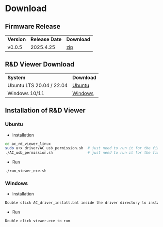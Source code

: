 # Download

## Firmware Release 

<table class="docutils align-default" style="width: 100%;">
    <tbody>
        <tr class="centered-table-text">
            <td style="font-weight: bold;">Version</td>
            <td style="font-weight: bold;">Release Date</td>
            <td style="font-weight: bold;">Download</td>
        </tr>
        <tr class="centered-table-text">
            <td>v0.0.5</td>
            <td>2025.4.25</td>
            <td>
                <a href="https://cdn.robosense.cn/AC_wiki/sw_ssd261q_ota_0.0.5.zip">
                    zip
                </a>
            </td>
        </tr>
    </tbody>
</table>

## R&D Viewer Download

<table class="docutils align-default" style="width: 100%;">
    <tbody>
        <tr class="centered-table-text">
            <td style="font-weight: bold;">System</td>
            <td style="font-weight: bold;">Download</td>
        </tr>
        <tr class="centered-table-text">
            <td>Ubuntu LTS 20.04 / 22.04</td>
            <td>
                <a href="https://cdn.robosense.cn/AC_wiki/AC1_ota_tool_x86_linux.zip">
                    Ubuntu
                </a>
            </td>
        </tr>
        <tr class="centered-table-text">
            <td>Windows 10/11</td>
            <td>
                <a href="https://cdn.robosense.cn/AC_wiki/AC1_ota_tool_x86_windows.zip">
                    Windows
                </a>
            </td>
        </tr>
    </tbody>
</table>

## Installation of R&D Viewer

### Ubuntu

- Installation
```bash
cd ac_rd_viewer_linux
sudo u+x driver/AC_usb_permission.sh  # just need to run it for the first time
./AC_usb_permission.sh                # just need to run it for the first time
```

- Run
```bash
./run_viewer_exe.sh
```

### Windows

- Installation  
```bash
Double click AC_driver_install.bat inside the driver directory to install driver
```

- Run
```bash
Double click viewer.exe to run 
```
